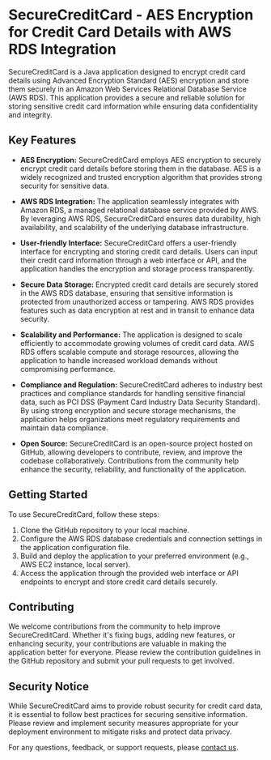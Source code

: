 # SecureCreditCard - AES Encryption for Credit Card Details with AWS RDS Integration

SecureCreditCard is a Java application designed to encrypt credit card details using Advanced Encryption Standard (AES) encryption and store them securely in an Amazon Web Services Relational Database Service (AWS RDS). This application provides a secure and reliable solution for storing sensitive credit card information while ensuring data confidentiality and integrity.

## Key Features

- **AES Encryption:** SecureCreditCard employs AES encryption to securely encrypt credit card details before storing them in the database. AES is a widely recognized and trusted encryption algorithm that provides strong security for sensitive data.
  
- **AWS RDS Integration:** The application seamlessly integrates with Amazon RDS, a managed relational database service provided by AWS. By leveraging AWS RDS, SecureCreditCard ensures data durability, high availability, and scalability of the underlying database infrastructure.
  
- **User-friendly Interface:** SecureCreditCard offers a user-friendly interface for encrypting and storing credit card details. Users can input their credit card information through a web interface or API, and the application handles the encryption and storage process transparently.
  
- **Secure Data Storage:** Encrypted credit card details are securely stored in the AWS RDS database, ensuring that sensitive information is protected from unauthorized access or tampering. AWS RDS provides features such as data encryption at rest and in transit to enhance data security.
  
- **Scalability and Performance:** The application is designed to scale efficiently to accommodate growing volumes of credit card data. AWS RDS offers scalable compute and storage resources, allowing the application to handle increased workload demands without compromising performance.
  
- **Compliance and Regulation:** SecureCreditCard adheres to industry best practices and compliance standards for handling sensitive financial data, such as PCI DSS (Payment Card Industry Data Security Standard). By using strong encryption and secure storage mechanisms, the application helps organizations meet regulatory requirements and maintain data compliance.
  
- **Open Source:** SecureCreditCard is an open-source project hosted on GitHub, allowing developers to contribute, review, and improve the codebase collaboratively. Contributions from the community help enhance the security, reliability, and functionality of the application.

## Getting Started

To use SecureCreditCard, follow these steps:

1. Clone the GitHub repository to your local machine.
2. Configure the AWS RDS database credentials and connection settings in the application configuration file.
3. Build and deploy the application to your preferred environment (e.g., AWS EC2 instance, local server).
4. Access the application through the provided web interface or API endpoints to encrypt and store credit card details securely.

## Contributing

We welcome contributions from the community to help improve SecureCreditCard. Whether it's fixing bugs, adding new features, or enhancing security, your contributions are valuable in making the application better for everyone. Please review the contribution guidelines in the GitHub repository and submit your pull requests to get involved.

## Security Notice

While SecureCreditCard aims to provide robust security for credit card data, it is essential to follow best practices for securing sensitive information. Please review and implement security measures appropriate for your deployment environment to mitigate risks and protect data privacy.


For any questions, feedback, or support requests, please [contact us](mailto:thechampthapa@gmail.com).
